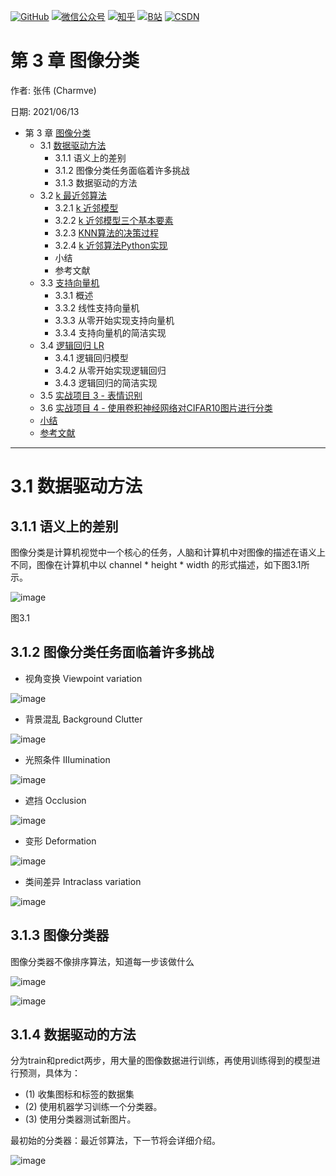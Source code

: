 <p align="left">
  <a href="https://github.com/Charmve"><img src="https://img.shields.io/badge/GitHub-@Charmve-000000.svg?logo=GitHub" alt="GitHub" target="_blank"></a>
  <a href="https://imgconvert.csdnimg.cn/aHR0cHM6Ly9tbWJpei5xcGljLmNuL21tYml6X3BuZy9aTmRoV05pYjNJUkIzZk5ldWVGZEQ4YnZ4cXlzbXRtRktUTGdFSXZOMUdnTHhDNXV0Y1VBZVJ0T0lJa0hTZTVnVGowamVtZUVOQTJJMHhiU0xjQ3VrVVEvNjQw?x-oss-process=image/format,png" target="_blank" ><img src="https://img.shields.io/badge/公众号-@迈微AI研习社-000000.svg?style=flat-square&amp;logo=WeChat" alt="微信公众号"/></a>
  <a href="https://www.zhihu.com/people/MaiweiE-com" target="_blank" ><img src="https://img.shields.io/badge/%E7%9F%A5%E4%B9%8E-@Charmve-000000.svg?style=flat-square&amp;logo=Zhihu" alt="知乎"/></a>
  <a href="https://space.bilibili.com/62079686" target="_blank"><img src="https://img.shields.io/badge/B站-@Charmve-000000.svg?style=flat-square&amp;logo=Bilibili" alt="B站"/></a>
  <a href="https://blog.csdn.net/Charmve" target="_blank"><img src="https://img.shields.io/badge/CSDN-@Charmve-000000.svg?style=flat-square&amp;logo=CSDN" alt="CSDN"/></a>
</p>

# 第 3 章 图像分类

作者: 张伟 (Charmve)

日期: 2021/06/13

- 第 3 章 [图像分类](./)
    - 3.1 [数据驱动方法](https://cs231n.github.io/classification/)
      - 3.1.1 语义上的差别
      - 3.1.2 图像分类任务面临着许多挑战
      - 3.1.3 数据驱动的方法
    - 3.2 [k 最近邻算法](chapter3.2_knn.md)
      - 3.2.1 [k 近邻模型](chapter3.2_knn.md#321-k-近邻模型)
      - 3.2.2 [k 近邻模型三个基本要素](chapter3.2_knn.md#322-k-近邻模型三个基本要素)
      - 3.2.3 [KNN算法的决策过程](chapter3.2_knn.md#323-k-KNN算法的决策过程)
      - 3.2.4 [k 近邻算法Python实现](chapter3.2_knn.md#324-k-近邻算法Python实现)
      - 小结
      - 参考文献
    - 3.3 [支持向量机](chapter3.3_支持向量机.md)
      - 3.3.1 概述
      - 3.3.2 线性支持向量机
      - 3.3.3 从零开始实现支持向量机
      - 3.3.4 支持向量机的简洁实现
    - 3.4 [逻辑回归 LR](chapter3.4_Logistic-Regression.md)
      - 3.4.1 逻辑回归模型
      - 3.4.2 从零开始实现逻辑回归
      - 3.4.3 逻辑回归的简洁实现
    - 3.5 [实战项目 3 - 表情识别](https://blog.csdn.net/charmve/category_9754344.html)
    - 3.6 [实战项目 4 - 使用卷积神经网络对CIFAR10图片进行分类](http://mp.weixin.qq.com/s?__biz=MzIxMjg1Njc3Mw%3D%3D&chksm=97bef597a0c97c813e185e1bbf987b93d496c6ead8371364fd175d9bac46e6dcf7059cf81cb2&idx=1&mid=2247487293&scene=21&sn=89684d1c107177983dc1b4dca8c20a5b#wechat_redirect)
    - [小结](./docs/1_理论篇/chapter3_Image-Classification/README.md#小结)
    - [参考文献](./docs/1_理论篇/chapter3_Image-Classification/README.md#参考文献)

---

# 3.1 数据驱动方法

## 3.1.1 语义上的差别

图像分类是计算机视觉中一个核心的任务，人脑和计算机中对图像的描述在语义上不同，图像在计算机中以 channel * height * width 的形式描述，如下图3.1所示。

![image](https://user-images.githubusercontent.com/29084184/121795072-d1374b80-cc3f-11eb-9181-dbd3e9ddc67b.png)

图3.1 

## 3.1.2 图像分类任务面临着许多挑战

- 视角变换 Viewpoint variation

![image](https://user-images.githubusercontent.com/29084184/121795071-c7ade380-cc3f-11eb-95be-fb1e0e57fa4f.png)

- 背景混乱 Background Clutter

![image](https://user-images.githubusercontent.com/29084184/121795068-c11f6c00-cc3f-11eb-8b44-2def4c80bd77.png)

- 光照条件 IIIumination

![image](https://user-images.githubusercontent.com/29084184/121795061-b82e9a80-cc3f-11eb-8d05-7a9c1f799432.png)

- 遮挡 Occlusion

![image](https://user-images.githubusercontent.com/29084184/121795060-b1078c80-cc3f-11eb-8c05-5e2eab907d02.png)

- 变形 Deformation

![image](https://user-images.githubusercontent.com/29084184/121795054-a220da00-cc3f-11eb-9dde-777987b148f8.png)

- 类间差异 Intraclass variation

![image](https://user-images.githubusercontent.com/29084184/121795058-a947e800-cc3f-11eb-87c2-ddf9895012ac.png)


## 3.1.3 图像分类器

图像分类器不像排序算法，知道每一步该做什么

![image](https://user-images.githubusercontent.com/29084184/121794985-6423b600-cc3f-11eb-8525-0be6011ac086.png)

![image](https://user-images.githubusercontent.com/29084184/121794991-76055900-cc3f-11eb-8c5d-cabb95f12292.png)


## 3.1.4 数据驱动的方法

分为train和predict两步，用大量的图像数据进行训练，再使用训练得到的模型进行预测，具体为：

- (1) 收集图标和标签的数据集
- (2) 使用机器学习训练一个分类器。
- (3) 使用分类器测试新图片。

最初始的分类器：最近邻算法，下一节将会详细介绍。

![image](https://user-images.githubusercontent.com/29084184/121794976-5837f400-cc3f-11eb-93e0-b7ec8fb998f5.png)


```python

```

```python

```
